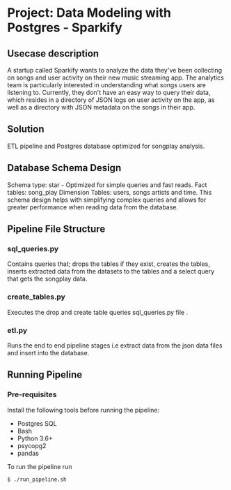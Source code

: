 # Project: Data Modeling with Postgres - Sparkify

## Usecase description
A startup called Sparkify wants to analyze the data they've been collecting on songs and user activity on their new music streaming app. The analytics team is particularly interested in understanding what songs users are listening to. Currently, they don't have an easy way to query their data, which resides in a directory of JSON logs on user activity on the app, as well as a directory with JSON metadata on the songs in their app.

## Solution
ETL pipeline and Postgres database optimized for songplay analysis.

## Database Schema Design
Schema type: star - Optimized for simple queries and fast reads.
Fact tables: song_play
Dimension Tables: users, songs artists and time. This schema design helps with simplifying complex queries and allows for greater performance when reading data from the database.

## Pipeline File Structure
### sql_queries.py
Contains queries that; drops the tables if they exist, creates the tables, inserts extracted data from the datasets to the tables and a select query that gets the songplay data.

### create_tables.py
Executes the drop and create table queries sql_queries.py file .

### etl.py
Runs the end to end pipeline stages i.e extract data from the json data files and insert into the database.

## Running Pipeline
### Pre-requisites
Install the following tools before running the pipeline:
 - Postgres SQL
 - Bash
 - Python 3.6+
 - psycopg2
 - pandas

To run the pipeline run </br>
```
$ ./run_pipeline.sh
```
